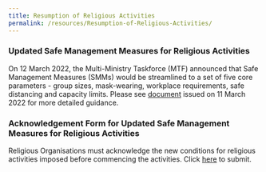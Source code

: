 ```yaml
---
title: Resumption of Religious Activities
permalink: /resources/Resumption-of-Religious-Activities/
---
```

### Updated Safe Management Measures for Religious Activities

On 12 March 2022, the Multi-Ministry Taskforce (MTF) announced that Safe Management Measures (SMMs) would be streamlined to a set of five core parameters - group sizes, mask-wearing, workplace requirements, safe distancing and capacity limits. Please see [document](/files/ResumingOurTransitionToResilienceforReligiousActivitiesFINAL.pdf) issued on 11 March 2022 for more detailed guidance.

### Acknowledgement Form for Updated Safe Management Measures for Religious Activities 

Religious Organisations must acknowledge the new conditions for religious activities imposed before commencing the activities. Click [here](https://form.gov.sg/6213056b40a8e3001240e1f4) to submit.